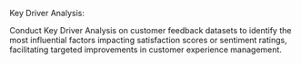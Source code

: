 Key Driver Analysis:

Conduct Key Driver Analysis on customer feedback datasets to identify the most influential factors
impacting satisfaction scores or sentiment ratings, facilitating targeted improvements in customer experience
management.
